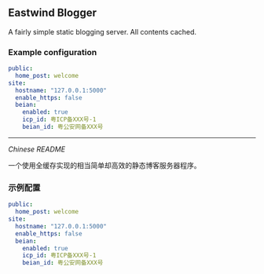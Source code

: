 ## Eastwind Blogger
A fairly simple static blogging server. All contents cached.

### Example configuration

```yaml
public:
  home_post: welcome
site:
  hostname: "127.0.0.1:5000"
  enable_https: false
  beian:
    enabled: true
    icp_id: 粤ICP备XXX号-1
    beian_id: 粤公安网备XXX号
```

---
*Chinese README*

一个使用全缓存实现的相当简单却高效的静态博客服务器程序。

### 示例配置

```yaml
public:
  home_post: welcome
site:
  hostname: "127.0.0.1:5000"
  enable_https: false
  beian:
    enabled: true
    icp_id: 粤ICP备XXX号-1
    beian_id: 粤公安网备XXX号
```